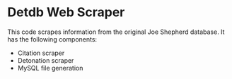 # Detdb Web Scraper
This code scrapes information from the original Joe Shepherd database. It has the following components:

* Citation scraper
* Detonation scraper
* MySQL file generation
